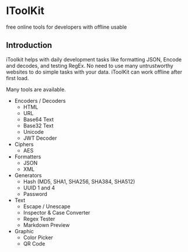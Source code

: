 # IToolKit
free online tools for developers with offline usable

## Introduction

iToolkit helps with daily development tasks like formatting JSON, Encode and decodes, and testing RegEx. No need to use many untrustworthy websites to do simple tasks with your data. iToolKit can work offline after first load.

Many tools are available.

- Encoders / Decoders
  - HTML
  - URL
  - Base64 Text
  - Base32 Text
  - Unicode
  - JWT Decoder
- Ciphers
  - AES
- Formatters
  - JSON
  - XML
- Generators
  - Hash (MD5, SHA1, SHA256, SHA384, SHA512)
  - UUID 1 and 4
  - Password
- Text
  - Escape / Unescape
  - Inspector & Case Converter
  - Regex Tester
  - Markdown Preview
- Graphic
  - Color Picker
  - QR Code
